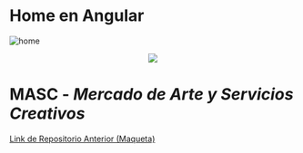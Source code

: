 # Home en Angular

![home](https://user-images.githubusercontent.com/106122755/236710606-2a17d308-5ea3-49b4-884a-2aaf25e218d6.png)

<div style="text-align:center"><img src="https://user-images.githubusercontent.com/95236196/176600098-ff53559d-993a-4a71-9131-1a2fd282fc89.png" /></div>

# MASC - _Mercado de Arte y Servicios Creativos_

[Link de Repositorio Anterior (Maqueta)](https://github.com/hernan04/fullstack)
